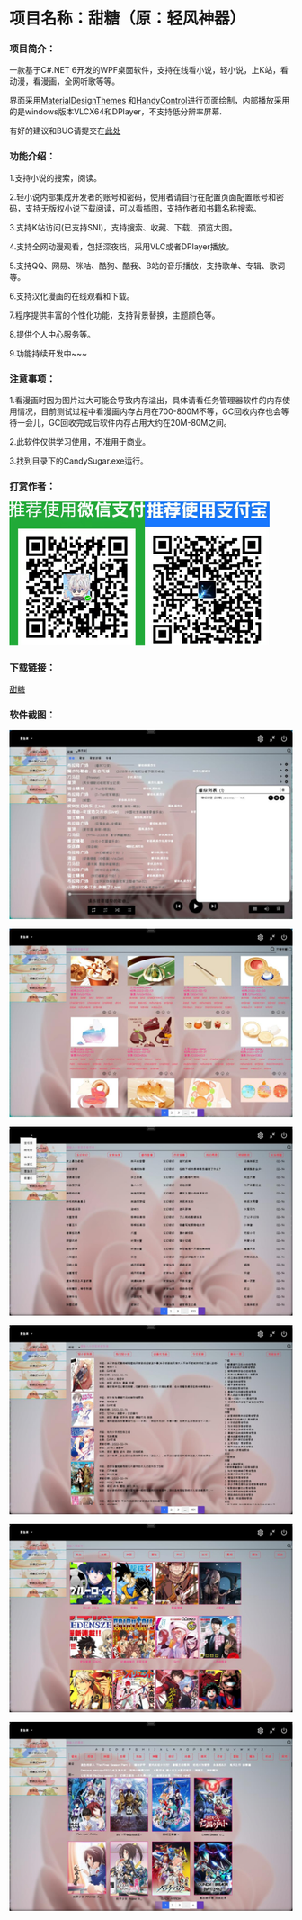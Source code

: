 # 项目名称：甜糖（原：轻风神器）

### 项目简介：

一款基于C#.NET 6开发的WPF桌面软件，支持在线看小说，轻小说，上K站，看动漫，看漫画，全网听歌等等。

界面采用[MaterialDesignThemes](https://github.com/MaterialDesignInXAML/MaterialDesignInXamlToolkit) 和[HandyControl](https://github.com/ghost1372/HandyControls)进行页面绘制，内部播放采用的是windows版本VLCX64和DPlayer，不支持低分辨率屏幕.

有好的建议和BUG请提交在[此处](https://github.com/EmilyEdna/CandySugar/issues)

### 功能介绍：

1.支持小说的搜索，阅读。

2.轻小说内部集成开发者的账号和密码，使用者请自行在配置页面配置账号和密码，支持无版权小说下载阅读，可以看插图，支持作者和书籍名称搜索。

3.支持K站访问(已支持SNI)，支持搜索、收藏、下载、预览大图。

4.支持全网动漫观看，包括深夜档，采用VLC或者DPlayer播放。

5.支持QQ、网易、咪咕、酷狗、酷我、B站的音乐播放，支持歌单、专辑、歌词等。

6.支持汉化漫画的在线观看和下载。

7.程序提供丰富的个性化功能，支持背景替换，主题颜色等。

8.提供个人中心服务等。

9.功能持续开发中~~~

### 注意事项：

1.看漫画时因为图片过大可能会导致内存溢出，具体请看任务管理器软件的内存使用情况，目前测试过程中看漫画内存占用在700-800M不等，GC回收内存也会等待一会儿，GC回收完成后软件内存占用大约在20M-80M之间。

2.此软件仅供学习使用，不准用于商业。

3.找到目录下的CandySugar.exe运行。

### 打赏作者：

![p7.png](Image/p7.png)![p8.png](Image/p8.png)

### 下载链接：
[甜糖](https://github.com/EmilyEdna/CandySugar/releases/download/V1/CandySugar.7z)

### 软件截图：

![p1.jpg](Image/p1.jpg)

![p2.jpg](Image/p2.jpg)

![p3.jpg](Image/p3.jpg)

![p4.jpg](Image/p4.jpg)

![p5.jpg](Image/p5.jpg)

![p6.jpg](Image/p6.jpg)
